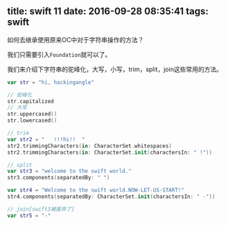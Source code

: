 title: swift 11
date: 2016-09-28 08:35:41
tags: swift
---

如何去继承使用原来OC中对于字符串操作的方法？

我们只需要引入`Foundation`就可以了。

我们来介绍下字符串的驼峰化，大写，小写，trim，split，join这些常用的方法。

``` swift
var str = "hi, hackingangle"

// 驼峰化
str.capitalized
// 大写
str.uppercased()
str.lowercased()

// trim
var str2 = "   !!!hi!!  "
str2.trimmingCharacters(in: CharacterSet.whitespaces)
str2.trimmingCharacters(in: CharacterSet.init(charactersIn: " !"))

// split
var str3 = "welcome to the swift world."
str3.components(separatedBy: " ")

var str4 = "Welcome to the swift world.NOW-LET-US-START!"
str4.components(separatedBy: CharacterSet.init(charactersIn: " -"))

// join[swift3被废弃了]
var str5 = "-"

```
